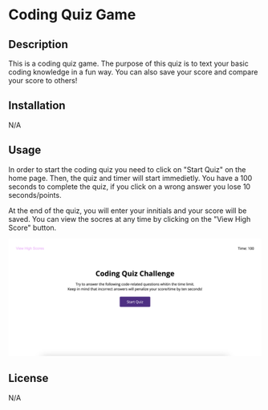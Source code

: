 # Coding Quiz Game

## Description

This is a coding quiz game. The purpose of this quiz is to text your basic coding knowledge in a fun way. You can also save your score and compare your score to others!


## Installation

N/A

## Usage

In order to start the coding quiz you need to click on "Start Quiz" on the home page. Then, the quiz and timer will start immedietly. You have a 100 seconds to complete the quiz, if you click on a wrong answer you lose 10 seconds/points. 

At the end of the quiz, you will enter your innitials and your score will be saved. You can view the socres at any time by clicking on the "View High Score" button. 

![scrrenshot](assets/img/Screenshot%202023-04-25%20at%2011.20.23.png)


## License

N/A

